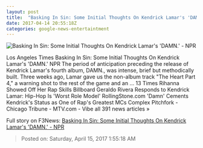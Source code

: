 ```yaml
---
layout: post
title:  "Basking In Sin: Some Initial Thoughts On Kendrick Lamar's 'DAMN.' - NPR"
date: 2017-04-14 20:55:18Z
categories: google-news-entertaintment
---
```


![Basking In Sin: Some Initial Thoughts On Kendrick Lamar's 'DAMN.' - NPR](https://media.npr.org/assets/img/2017/04/14/kendrick-2_wide-07156d3e35baead6dd6885b72f7882b054a111fe.jpeg?s=1400)

Los Angeles Times Basking In Sin: Some Initial Thoughts On Kendrick Lamar's 'DAMN.' NPR The period of anticipation preceding the release of Kendrick Lamar's fourth album, DAMN., was intense, brief but methodically built. Three weeks ago, Lamar gave us the non-album track "The Heart Part 4," a warning shot to the rest of the game and an ... 13 Times Rihanna Showed Off Her Rap Skills Billboard Geraldo Rivera Responds to Kendrick Lamar: Hip-Hop Is 'Worst Role Model' RollingStone.com 'Damn' Cements Kendrick's Status as One of Rap's Greatest MCs Complex Pitchfork - Chicago Tribune - MTV.com - Vibe all 391 news articles »


Full story on F3News: [Basking In Sin: Some Initial Thoughts On Kendrick Lamar's 'DAMN.' - NPR](http://www.f3nws.com/n/YKNDuD)

> Posted on: Saturday, April 15, 2017 1:55:18 AM

